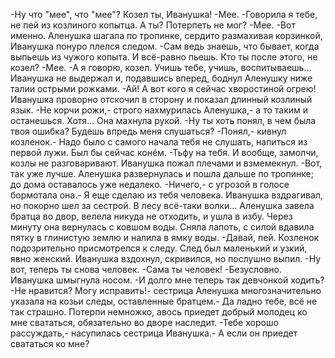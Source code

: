   -Ну что "мее", что "мее"? Козел ты, Иванушка!
-Мее.
-Говорила я тебе, не пей из козлиного копытца. А ты? Потерпеть не мог?
-Мее.
-Вот именно.
Аленушка шагала по тропинке, сердито размахивая корзинкой, Иванушка понуро плелся следом.
-Сам ведь знаешь, что бывает, когда выпьешь из чужого копыта. И всё-равно пьешь. Кто ты после этого, не козел?
-Мее.
-А я говорю, козел. Учишь тебе, учишь, воспитываешь...
Иванушка не выдержал и, подавшись вперед, боднул Аленушку ниже талии острыми рожками.
-Ай! А вот кого я сейчас хворостиной огрею!
Иванушка проворно отскочил в сторону и показал длинный козлиный язык.
-Не корчи рожи,- строго нахмурилась Аленушка,- а то таким и останешься. Хотя...
Она махнула рукой.
-Ну ты хоть понял, в чем была твоя ошибка? Будешь впредь меня слушаться?
-Понял,- кивнул козленок.- Надо было с самого начала тебя не слушать, напиться из первой лужи. Был бы сейчас конём.
-Тьфу на тебя. И вообще, замолчи, козлы не разговаривают.
Иванушка пожал плечами и взмемекнул.
-Вот, так уже лучше.
Аленушка развернулась и пошла дальше по тропинке; до дома оставалось уже недалеко.
-Ничего,- с угрозой в голосе бормотала она.- Я еще сделаю из тебя человека.
Иванушка вздрагивал, но покорно шел за сестрой. В лесу всё-таки волки...
Аленушка завела братца во двор, велела никуда не отходить, и ушла в избу. Через минуту она вернулась с ковшом воды. Сняла лапоть, с силой вдавила пятку в глинистую землю и налила в ямку воды.
-Давай, пей.
Козленок подозрительно присмотрелся к следу. След был маленький и узкий, явно женский. Иванушка вздохнул,  скривился, но послушно выпил.
-Ну вот, теперь ты снова человек.
-Сама ты человек!
-Безусловно.
Иванушка шмыгнула носом.
-И долго мне теперь так девчонкой ходить?
-Не нравится? Могу исправить!- сестрица Аленушка многозначительно указала на козьи следы, оставленные братцем.- Да ладно тебе, всё не так страшно. Потерпи немножко, авось приедет добрый молодец ко мне свататься, обязательно во дворе наследит.
-Тебе хорошо рассуждать,- насупилась сестрица Иванушка.- А если он приедет свататься ко мне?    